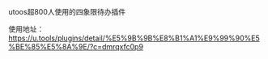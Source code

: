 utoos超800人使用的四象限待办插件

使用地址：
https://u.tools/plugins/detail/%E5%9B%9B%E8%B1%A1%E9%99%90%E5%BE%85%E5%8A%9E/?c=dmrqxfc0p9
